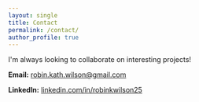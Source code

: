 ```yaml
---
layout: single
title: Contact
permalink: /contact/
author_profile: true
---
```


I'm always looking to collaborate on interesting projects!


**Email:** robin.kath.wilson@gmail.com

**LinkedIn:** [linkedin.com/in/robinkwilson25](https://www.linkedin.com/in/robinkwilson25/)
